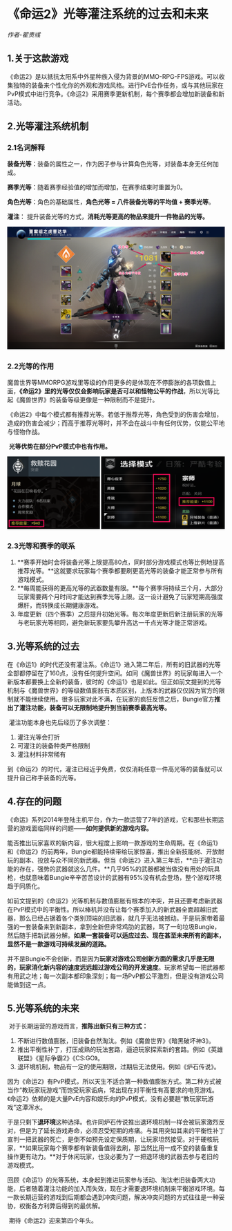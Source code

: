 # 《命运2》光等灌注系统的过去和未来

*作者-翟贵彧*

## 1.关于这款游戏

​	《命运2》是以抵抗太阳系中外星种族入侵为背景的MMO-RPG-FPS游戏。可以收集独特的装备来个性化你的外观和游戏风格。进行PvE合作任务，或与其他玩家在PvP模式中进行竞争。《命运2》采用赛季更新机制，每个赛季都会增加新装备和新活动。

## 2.光等灌注系统机制

### 2.1名词解释

**装备光等**：装备的属性之一，作为因子参与计算角色光等，对装备本身无任何加成。

**赛季光等**：随着赛季经验值的增加而增加，在赛季结束时重置为0。

**角色光等**：角色的基础属性，**角色光等 = 八件装备光等的平均值 + 赛季光等**。

**灌注**： 提升装备光等的方式，**消耗光等更高的物品来提升一件物品的光等。**

![装备界面](《命运2》光等灌注系统的过去和未来.assets/image-20201105180009380.png)

### 2.2光等的作用

​	魔兽世界等MMORPG游戏里等级的作用更多的是体现在不停膨胀的各项数值上面，**《命运2》里的光等仅仅会影响玩家是否可以和怪物公平的作战**，所以光等比起《魔兽世界》的装备等级更像是一种限制而不是提升。

​	《命运2》中每个模式都有推荐光等。若低于推荐光等，角色受到的伤害会增加，造成的伤害会减少；而高于推荐光等时，并不会在战斗中有任何优势，仅能公平地与怪物作战。

​	**光等优势在部分PvP模式中也有作用。**

![推荐光等](《命运2》光等灌注系统的过去和未来.assets/image-20201105193054865.png)

### 2.3光等和赛季的联系

1.  **赛季开始时会将装备光等上限提高80点，同时部分游戏模式也等比例地提高推荐光等。**这就要求玩家每个赛季都要刷更高光等的装备才能正常参与所有游戏模式。
2.  **每周能获得的更高光等的武器数量有限。**每个赛季将持续三个月，大部分玩家需要两个月时间才能达到赛季光等上限。这一设计避免了玩家短期高强度爆肝，而转换成长期健康游戏。
3. 年度更新（四个赛季）之后提升初始光等。每次年度更新后新注册玩家的光等与老玩家光等相同，避免新玩家要先攀升高达一千点光等才能正常游戏。

## 3.光等系统的过去

​	在《命运1》的时代还没有灌注系。《命运1》进入第二年后，所有的旧武器的光等全部都停留在了160点，没有任何提升空间。如同《魔兽世界》的玩家每进入一个新版本都要换上全新的装备，彼时的《命运1》也是如此。但正如前文提到的光等机制与《魔兽世界》的等级数值膨胀有本质区别，上版本的武器仅仅因为官方的限制就不能继续使用。很多玩家对此不满，在玩家的疯狂反馈之后，Bungie官方**推出了灌注功能，装备可以无限制地提升到当前赛季最高光等。**

​	灌注功能本身也先后经历了多次调整：

1. 灌注光等会打折
2. 可灌注的装备种类严格限制
3. 灌注材料非常稀有

到《命运2》的时代，灌注已经近乎免费，仅仅消耗任意一件高光等的装备就可以提升自己称手装备的光等。

## 4.存在的问题

​	《命运》系列2014年登陆主机平台，作为一款运营了7年的游戏，它和那些长期运营的游戏面临同样的问题——**如何提供新的游戏内容。**

​	能否推出玩家喜欢的新内容，很大程度上影响一款游戏的生命周期。在《命运1》和《命运2》的前两年，Bungie都能持续带给玩家惊喜，推出全新技能树、开放耐玩的副本、投放与众不同的新武器。但当《命运2》进入第三年后，**由于灌注功能的存在，强势的武器就这么几件。**几乎95%的武器都被当做没有用处的玩具枪，也就意味着Bungie辛辛苦苦设计的武器有95%没有机会登场，整个游戏环境趋于同质化。

​	如前文提到的《命运2》光等机制与数值膨胀有根本的冲突，并且还要考虑新武器在PvP模式中的平衡性。所以棒机并没有让每个赛季加入的新武器全面超越旧武器，那么已经占据着各个类别顶端的旧武器，就几乎无法被撼动。于是玩家带着最强的一套装备来到新副本，拿到全新但非常鸡肋的武器，骂了一句垃圾Bungie，然后随手把新武器分解。**如果一套装备可以适应过去、现在甚至未来所有的副本，显然不是一款游戏可持续发展的道路。**

​	并不是Bungie不会创新，而是因为**玩家对游戏公司创新方面的需求几乎是无限的，玩家消化新内容的速度远远超过游戏公司的开发速度**。玩家希望每一把武器都有用武之地；每一次副本都印象深刻；每一场PvP都公平激烈，但是没有游戏公司能做到这一点。

## 5.光等系统的未来

​	对于长期运营的游戏而言，**推陈出新只有三种方式：**

1. 不断进行数值膨胀，旧装备自然淘汰。例如《魔兽世界》《暗黑破坏神3》。
2. 推出平衡性补丁，打压成熟的玩法套路，逼迫玩家探索新的套路。例如《英雄联盟》《星际争霸2》《CS:GO》。
3. 退环境机制，物品有一定的使用期限，过期后无法使用。例如《炉石传说》。

​	因为《命运2》有PvP模式，所以天生不适合第一种数值膨胀方式。第二种方式被当作“教玩家玩游戏”而饱受玩家诟病，常出现在对平衡性有高要求的电竞游戏。《命运2》依赖的是大量PvE内容和娱乐向的PvP模式，没有必要趟“教玩家玩游戏”这潭浑水。

​	于是只剩下**退环境**这种选择。也许同炉石传说推出退环境机制一样会被玩家激烈反对，但是为了延长游戏寿命，必须忍受短期的疼痛。与其用突如其来的平衡性补丁宣判一把武器的死亡，是倒不如预先设定保质期，让玩家坦然接受。对于硬核玩家，**如果玩家每个赛季都有新装备值得去刷，那当然比用一成不变的装备重复操作更有动力。**对于休闲玩家，也没必要为了一把退环境的武器去参与老旧的游戏模式。

​	回顾《命运1》的光等系统，本身起到推进玩家参与活动、淘汰老旧装备两大功能，后者随着灌注功能的加入而失效，现在才需要退环境机制来平衡游戏环境。每一款长期运营的游戏到后期都会遇到冲突问题，解决冲突问题的方式往往是一种妥协，权衡各方利弊后得到的最优解。

​	期待《命运2》迎来第四个年头。